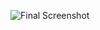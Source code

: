 ![Final Screenshot](https://developer.android.com/static/codelabs/basic-android-kotlin-compose-calculate-tip/img/d8e768525099378a_960.png)
